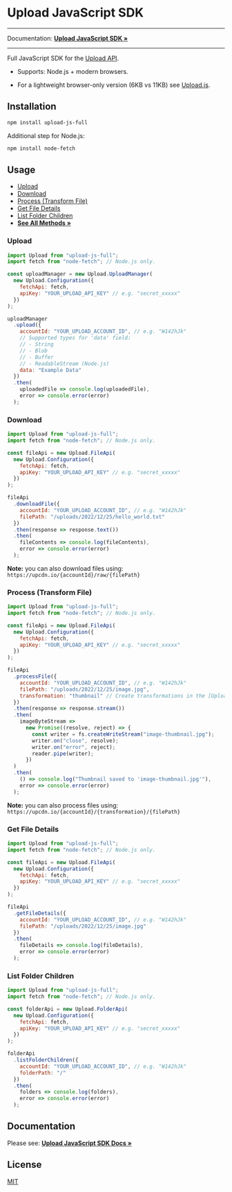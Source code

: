 # Upload JavaScript SDK

---

Documentation: **[Upload JavaScript SDK »](https://upload.io/docs/upload-sdk/javascript)**

---

Full JavaScript SDK for the [Upload API](https://upload.io/docs/upload-api).

- Supports: Node.js + modern browsers.

- For a lightweight browser-only version (6KB vs 11KB) see [Upload.js](https://github.com/upload-io/upload-js).

## Installation

```bash
npm install upload-js-full
```

Additional step for Node.js:

```bash
npm install node-fetch
```

## Usage

- [Upload](#upload)
- [Download](#download)
- [Process (Transform File)](#process-transform-file)
- [Get File Details](#get-file-details)
- [List Folder Children](#list-folder-children)
- **[See All Methods »](https://upload.io/docs/upload-sdk/javascript)**

### Upload

```javascript
import Upload from "upload-js-full";
import fetch from "node-fetch"; // Node.js only.

const uploadManager = new Upload.UploadManager(
  new Upload.Configuration({
    fetchApi: fetch,
    apiKey: "YOUR_UPLOAD_API_KEY" // e.g. "secret_xxxxx"
  })
);

uploadManager
  .upload({
    accountId: "YOUR_UPLOAD_ACCOUNT_ID", // e.g. "W142hJk"
    // Supported types for 'data' field:
    // - String
    // - Blob
    // - Buffer
    // - ReadableStream (Node.js)
    data: "Example Data"
  })
  .then(
    uploadedFile => console.log(uploadedFile),
    error => console.error(error)
  );
```

### Download

```javascript
import Upload from "upload-js-full";
import fetch from "node-fetch"; // Node.js only.

const fileApi = new Upload.FileApi(
  new Upload.Configuration({
    fetchApi: fetch,
    apiKey: "YOUR_UPLOAD_API_KEY" // e.g. "secret_xxxxx"
  })
);

fileApi
  .downloadFile({
    accountId: "YOUR_UPLOAD_ACCOUNT_ID", // e.g. "W142hJk"
    filePath: "/uploads/2022/12/25/hello_world.txt"
  })
  .then(response => response.text())
  .then(
    fileContents => console.log(fileContents),
    error => console.error(error)
  );
```

**Note:** you can also download files using: `https://upcdn.io/{accountId}/raw/{filePath}`

### Process (Transform File)

```javascript
import Upload from "upload-js-full";
import fetch from "node-fetch"; // Node.js only.

const fileApi = new Upload.FileApi(
  new Upload.Configuration({
    fetchApi: fetch,
    apiKey: "YOUR_UPLOAD_API_KEY" // e.g. "secret_xxxxx"
  })
);

fileApi
  .processFile({
    accountId: "YOUR_UPLOAD_ACCOUNT_ID", // e.g. "W142hJk"
    filePath: "/uploads/2022/12/25/image.jpg",
    transformation: "thumbnail" // Create transformations in the [Upload Dashboard](https://upload.io/dashboard/transformations)
  })
  .then(response => response.stream())
  .then(
    imageByteStream =>
      new Promise((resolve, reject) => {
        const writer = fs.createWriteStream("image-thumbnail.jpg");
        writer.on("close", resolve);
        writer.on("error", reject);
        reader.pipe(writer);
      })
  )
  .then(
    () => console.log("Thumbnail saved to 'image-thumbnail.jpg'"),
    error => console.error(error)
  );
```

**Note:** you can also process files using: `https://upcdn.io/{accountId}/{transformation}/{filePath}`

### Get File Details

```javascript
import Upload from "upload-js-full";
import fetch from "node-fetch"; // Node.js only.

const fileApi = new Upload.FileApi(
  new Upload.Configuration({
    fetchApi: fetch,
    apiKey: "YOUR_UPLOAD_API_KEY" // e.g. "secret_xxxxx"
  })
);

fileApi
  .getFileDetails({
    accountId: "YOUR_UPLOAD_ACCOUNT_ID", // e.g. "W142hJk"
    filePath: "/uploads/2022/12/25/image.jpg"
  })
  .then(
    fileDetails => console.log(fileDetails),
    error => console.error(error)
  );
```

### List Folder Children

```javascript
import Upload from "upload-js-full";
import fetch from "node-fetch"; // Node.js only.

const folderApi = new Upload.FolderApi(
  new Upload.Configuration({
    fetchApi: fetch,
    apiKey: "YOUR_UPLOAD_API_KEY" // e.g. "secret_xxxxx"
  })
);

folderApi
  .listFolderChildren({
    accountId: "YOUR_UPLOAD_ACCOUNT_ID", // e.g. "W142hJk"
    folderPath: "/"
  })
  .then(
    folders => console.log(folders),
    error => console.error(error)
  );
```

## Documentation

Please see: **[Upload JavaScript SDK Docs »](https://upload.io/docs/upload-sdk/javascript)**

## License

[MIT](LICENSE)
